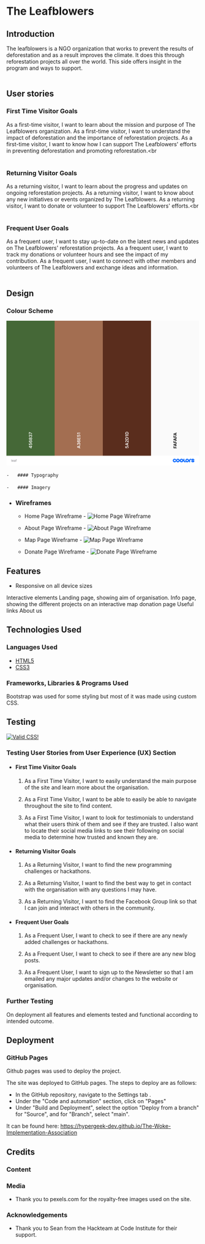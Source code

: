 # The Leafblowers

## Introduction

The leafblowers is a NGO organization that works to prevent the results of deforestation and as a result improves the climate. It does this through reforestation projects all over the world. This side offers insight in the program and ways to support.<br><br>

## User stories<br>
### First Time Visitor Goals<br>
As a first-time visitor, I want to learn about the mission and purpose of The Leafblowers organization.
As a first-time visitor, I want to understand the impact of deforestation and the importance of reforestation projects.
As a first-time visitor, I want to know how I can support The Leafblowers' efforts in preventing deforestation and promoting reforestation.<br<br><br>
### Returning Visitor Goals <br>
As a returning visitor, I want to learn about the progress and updates on ongoing reforestation projects.
As a returning visitor, I want to know about any new initiatives or events organized by The Leafblowers.
As a returning visitor, I want to donate or volunteer to support The Leafblowers' efforts.<br<br><br>
### Frequent User Goals
As a frequent user, I want to stay up-to-date on the latest news and updates on The Leafblowers' reforestation projects.
As a frequent user, I want to track my donations or volunteer hours and see the impact of my contribution.
As a frequent user, I want to connect with other members and volunteers of The Leafblowers and exchange ideas and information.<br><br>


## Design<br>

### Colour Scheme
![Color Scheme](assets/images/colorscheme.png)

    -   #### Typography

    -   #### Imagery

*   ### Wireframes

    -   Home Page Wireframe - 
    ![Home Page Wireframe](https://share.balsamiq.com/c/iSsN4PNe7ej9omUsaQyEKE.png)

    -   About Page Wireframe - 
    ![About Page Wireframe](https://share.balsamiq.com/c/byEBqXRbp7rBQxQAhB39DP.png)

    -   Map Page Wireframe - 
    ![Map Page Wireframe](https://share.balsamiq.com/c/joBHECcBCoyCdTAkKp59xA.png)

    -   Donate Page Wireframe - 
    ![Donate Page Wireframe](https://share.balsamiq.com/c/tgUjUGJXc9Dh9cqbiu8V6F.png)

## Features

-   Responsive on all device sizes

Interactive elements
Landing page, showing aim of organisation.
Info page, showing the different projects on an interactive map
donation page
Useful links
About us

## Technologies Used

### Languages Used

-   [HTML5](https://en.wikipedia.org/wiki/HTML5)
-   [CSS3](https://en.wikipedia.org/wiki/Cascading_Style_Sheets)

### Frameworks, Libraries & Programs Used

Bootstrap was used for some styling but most of it was made using custom CSS.

## Testing
<p>
<a href="http://jigsaw.w3.org/css-validator/check/referer">
    <img style="border:0;width:88px;height:31px"
        src="http://jigsaw.w3.org/css-validator/images/vcss-blue"
        alt="Valid CSS!" />
    </a>
</p>


### Testing User Stories from User Experience (UX) Section

-   #### First Time Visitor Goals

    1. As a First Time Visitor, I want to easily understand the main purpose of the site and learn more about the organisation.

    2. As a First Time Visitor, I want to be able to easily be able to navigate throughout the site to find content.


    3. As a First Time Visitor, I want to look for testimonials to understand what their users think of them and see if they are trusted. I also want to locate their social media links to see their following on social media to determine how trusted and known they are.
 

-   #### Returning Visitor Goals

    1. As a Returning Visitor, I want to find the new programming challenges or hackathons.


    2. As a Returning Visitor, I want to find the best way to get in contact with the organisation with any questions I may have.



    3. As a Returning Visitor, I want to find the Facebook Group link so that I can join and interact with others in the community.

-   #### Frequent User Goals

    1. As a Frequent User, I want to check to see if there are any newly added challenges or hackathons.

    

    2. As a Frequent User, I want to check to see if there are any new blog posts.

      

    3. As a Frequent User, I want to sign up to the Newsletter so that I am emailed any major updates and/or changes to the website or organisation.
      

### Further Testing
On deployment all features and elements tested and functional according to intended outcome.



## Deployment

### GitHub Pages

Github pages was used to deploy the project. 

The site was deployed to GitHub pages. The steps to deploy are as follows: 
  - In the GitHub repository, navigate to the Settings tab .
  - Under the "Code and automation" section, click on "Pages"
  - Under "Build and Deployment", select the option "Deploy from a branch" for "Source", and for "Branch", select "main".

It can be found here: https://hypergeek-dev.github.io/The-Woke-Implementation-Association



## Credits

### Content


### Media

-   Thank you to pexels.com for the royalty-free images used on the site.

### Acknowledgements

-   Thank you to Sean from the Hackteam at Code Institute for their support.
